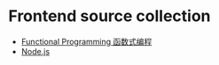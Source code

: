 # Frontend source collection

* [Functional Programming 函数式编程](functional-programming.md)
* [Node.js](nodejs.md)

